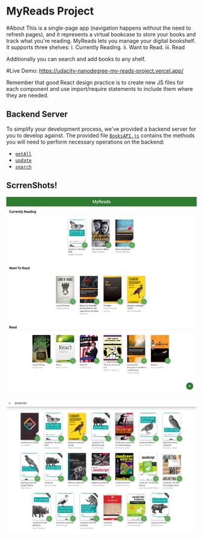 # MyReads Project

#About
This is a single-page app (navigation happens without the need to refresh pages),
and it represents a virtual bookcase to store your books and track what you're reading.
MyReads lets you manage your digital bookshelf. 
It supports three shelves:
i. Currently Reading.
ii. Want to Read.
iii. Read

Additionally you can search and add books to any shelf.

#Live Demo:
https://udacity-nanodegree-my-reads-project.vercel.app/



Remember that good React design practice is to create new JS files for each component and use import/require statements to include them where they are needed.

## Backend Server

To simplify your development process, we've provided a backend server for you to develop against. The provided file [`BooksAPI.js`](src/BooksAPI.js) contains the methods you will need to perform necessary operations on the backend:

- [`getAll`](#getall)
- [`update`](#update)
- [`search`](#search)




## ScrrenShots!
![HomePageScreenShot](public/images/HomPage.png)

![SearchPageScreenShot](public/images/SearchPage.png)

